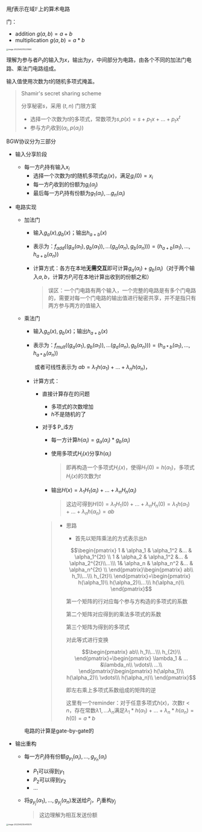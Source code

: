 用$f$表示在域$\mathbb{F}$上的算术电路

门：

- addition $g(a,b)=a+b$
- multiplication $g(a,b)=a*b$

<img src="/Users/wangluyao/Library/Application Support/typora-user-images/image-20220402155231860.png" alt="image-20220402155231860" style="zoom: 33%;" />

理解为参与者$P_1$的输入为$x$，输出为$y$，中间部分为电路，由各个不同的加法门电路、乘法门电路组成。

输入值使用次数为$t$的随机多项式掩盖。

> Shamir's secret sharing scheme
>
> 分享秘密$s$，采用 $(t,n)$ 门限方案
>
> - 选择一个次数为$t$的多项式，常数项为$s$,$p(x)=s+p_1x+...+p_tx^t$
> - 参与方$P_i$收到$(\alpha_i,p(\alpha_i))$

BGW协议分为三部分

- 输入分享阶段

  - 每一方$P_i$持有输入$x_i$
    - 选择一个次数为$t$的随机多项式$g_i(x)$，满足$g_i(0)=x_i$
    - 每一方$P_j$收到的份额为$g_i(\alpha_j)$
    - 最后每一方$P_i$持有份额为$g_1(\alpha_i),...g_n(\alpha_i)$

- 电路实现

  - 加法门

    - 输入$g_a(x)$,$g_b(x)$；输出$h_{a+b}(x)$

    - 表示为：$f_{add}((g_\alpha(\alpha_1),g_b(\alpha_1)),...(g_\alpha(\alpha_n),g_b(\alpha_n)))=(h_{a+b}(\alpha_1),...,h_{a+b}(\alpha_n))$

    - 计算方式：各方在本地**无需交互**即可计算$g_a(\alpha_i)+g_b(\alpha_i)$（对于两个输入$a,b$，计算方$P_i$可在本地计算出收到的份额之和）

      > 误区：一个门电路有两个输入，一个完整的电路是有多个门电路的，需要对每一个门电路的输出值进行秘密共享，并不是指只有两方参与两方的值输入

  - 乘法门

    - 输入$g_a(x),g_b(x)$；输出$h_{a+b}(x)$

    - 表示为：$f_{mult}((g_a(\alpha_1),g_b(\alpha_1)),...(g_a(\alpha_n),g_b(\alpha_n)))=(h_{a*b}(\alpha_1),...,h_{a*b}(\alpha_n))$

      ​	或者可线性表示为 $ab=\lambda_1 h(\alpha_1)+...+\lambda_n h(\alpha_n)$， 

    - 计算方式：

      - 直接计算存在的问题

        - 多项式的次数增加
        - $h$不是随机的了

      - 对于$ P_i$方

        - 每一方计算$h(\alpha_i)=g_a(\alpha_i)*g_b(\alpha_i)$

        - 使用多项式$H_i(x)$分享$h(\alpha_i)$

          > 即再构造一个多项式$H_i(x)$，使得$H_1(0)=h(\alpha_1)$，多项式$H_i(x)$的次数为$t$

        - 输出$H(x)=\lambda_1 H_1(\alpha_i)+... +\lambda_n H_n(\alpha_i)$

          > 这边可得到$H(0)=\lambda_1H_1(0)+...+\lambda_nH_n(0)=\lambda_1h(\alpha_1)+...+\lambda_nh(\alpha_n)=ab$

        > - 思路
        >
        >   - 首先以矩阵乘法的方式表示出$h$
        >
        >   $$\begin{pmatrix}
        >    1 & \alpha_1 & \alpha_1^2 &... & \alpha_1^{2t} \\
        >    1 & \alpha_2 & \alpha_1^2 &... & \alpha_2^{2t}\\...\\\
        >    1& \alpha_n & \alpha_n^2 &... & \alpha_n^{2t} \\
        >   \end{pmatrix}\begin{pmatrix}
        >    ab\\
        >   h_1\\...\\\
        >    h_{2t}\\
        >   \end{pmatrix}=\begin{pmatrix}
        >    h(\alpha_1)\\
        >   h(\alpha_2)\\...\\\
        >    h(\alpha_n)\\
        >   \end{pmatrix}$$
        >
        >   第一个矩阵的行对应每个参与方构造的多项式的系数
        >
        >   第二个矩阵对应得到的乘法多项式的系数
        >
        >   第三个矩阵为得到的多项式
        >
        >   对此等式进行变换
        >
        >   $$\begin{pmatrix}
        >    ab\\
        >   h_1\\...\\\
        >    h_{2t}\\
        >   \end{pmatrix}=\begin{pmatrix}
        >    \lambda_1 & ... &\lambda_n\\
        >   \vdots\\
        >    ...\\
        >   \end{pmatrix}\begin{pmatrix}
        >    h(\alpha_1)\\
        >   h(\alpha_2)\\ \vdots\\\
        >    h(\alpha_n)\\
        >   \end{pmatrix}$$
        >
        >   即左右乘上多项式系数组成的矩阵的逆
        >
        >   这里有一个reminder：对于任意多项式$h(x)$，次数$t<n$，存在常数$\lambda1,...\lambda_n$满足$\lambda_1 *h(\alpha_1)+...+\lambda_n*h(\alpha_n) = h(0)=a*b$

    电路的计算是gate-by-gate的

- 输出重构

  - 每一方$P_i$持有份额$g_{y_1}(\alpha_i),...,g_{y_n}(\alpha_i)$

    - $P_1$可以得到$y_1$
    - $P_2$可以得到$y_2$
    - ...

  - 将$g_{y_j}(\alpha_1),...,g_{y_j}(\alpha_n)$发送给$P_j$，$P_j$重构$y_j$

    > 这边理解为相互发送份额

<img src="/Users/wangluyao/Library/Application Support/typora-user-images/image-20220402164410079.png" alt="image-20220402164410079" style="zoom: 33%;" />
